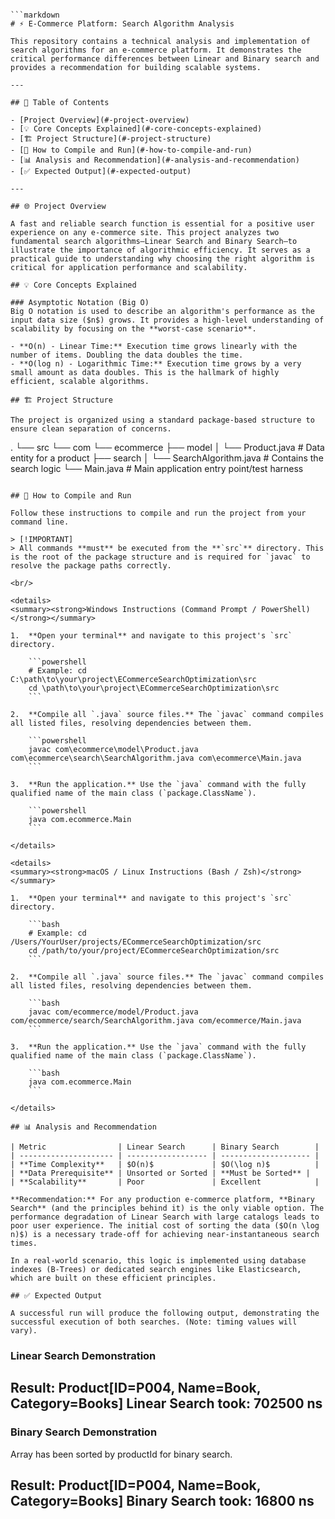 ```

```markdown
# ⚡ E-Commerce Platform: Search Algorithm Analysis

This repository contains a technical analysis and implementation of search algorithms for an e-commerce platform. It demonstrates the critical performance differences between Linear and Binary search and provides a recommendation for building scalable systems.

---

## 📂 Table of Contents

- [Project Overview](#-project-overview)
- [💡 Core Concepts Explained](#-core-concepts-explained)
- [🏗️ Project Structure](#️-project-structure)
- [🚀 How to Compile and Run](#-how-to-compile-and-run)
- [📊 Analysis and Recommendation](#-analysis-and-recommendation)
- [✅ Expected Output](#-expected-output)

---

## 🌐 Project Overview

A fast and reliable search function is essential for a positive user experience on any e-commerce site. This project analyzes two fundamental search algorithms—Linear Search and Binary Search—to illustrate the importance of algorithmic efficiency. It serves as a practical guide to understanding why choosing the right algorithm is critical for application performance and scalability.

## 💡 Core Concepts Explained

### Asymptotic Notation (Big O)
Big O notation is used to describe an algorithm's performance as the input data size ($n$) grows. It provides a high-level understanding of scalability by focusing on the **worst-case scenario**.

- **O(n) - Linear Time:** Execution time grows linearly with the number of items. Doubling the data doubles the time.
- **O(log n) - Logarithmic Time:** Execution time grows by a very small amount as data doubles. This is the hallmark of highly efficient, scalable algorithms.

## 🏗️ Project Structure

The project is organized using a standard package-based structure to ensure clean separation of concerns.

```

.
└── src
└── com
└── ecommerce
├── model
│   └── Product.java        \# Data entity for a product
├── search
│   └── SearchAlgorithm.java  \# Contains the search logic
└── Main.java               \# Main application entry point/test harness

````

## 🚀 How to Compile and Run

Follow these instructions to compile and run the project from your command line.

> [!IMPORTANT]
> All commands **must** be executed from the **`src`** directory. This is the root of the package structure and is required for `javac` to resolve the package paths correctly.

<br/>

<details>
<summary><strong>Windows Instructions (Command Prompt / PowerShell)</strong></summary>

1.  **Open your terminal** and navigate to this project's `src` directory.

    ```powershell
    # Example: cd C:\path\to\your\project\ECommerceSearchOptimization\src
    cd \path\to\your\project\ECommerceSearchOptimization\src
    ```

2.  **Compile all `.java` source files.** The `javac` command compiles all listed files, resolving dependencies between them.

    ```powershell
    javac com\ecommerce\model\Product.java com\ecommerce\search\SearchAlgorithm.java com\ecommerce\Main.java
    ```

3.  **Run the application.** Use the `java` command with the fully qualified name of the main class (`package.ClassName`).

    ```powershell
    java com.ecommerce.Main
    ```

</details>

<details>
<summary><strong>macOS / Linux Instructions (Bash / Zsh)</strong></summary>

1.  **Open your terminal** and navigate to this project's `src` directory.

    ```bash
    # Example: cd /Users/YourUser/projects/ECommerceSearchOptimization/src
    cd /path/to/your/project/ECommerceSearchOptimization/src
    ```

2.  **Compile all `.java` source files.** The `javac` command compiles all listed files, resolving dependencies between them.

    ```bash
    javac com/ecommerce/model/Product.java com/ecommerce/search/SearchAlgorithm.java com/ecommerce/Main.java
    ```

3.  **Run the application.** Use the `java` command with the fully qualified name of the main class (`package.ClassName`).

    ```bash
    java com.ecommerce.Main
    ```

</details>

## 📊 Analysis and Recommendation

| Metric                | Linear Search      | Binary Search        |
| --------------------- | ------------------ | -------------------- |
| **Time Complexity**   | $O(n)$             | $O(\log n)$          |
| **Data Prerequisite** | Unsorted or Sorted | **Must be Sorted** |
| **Scalability**       | Poor               | Excellent            |

**Recommendation:** For any production e-commerce platform, **Binary Search** (and the principles behind it) is the only viable option. The performance degradation of Linear Search with large catalogs leads to poor user experience. The initial cost of sorting the data ($O(n \log n)$) is a necessary trade-off for achieving near-instantaneous search times.

In a real-world scenario, this logic is implemented using database indexes (B-Trees) or dedicated search engines like Elasticsearch, which are built on these efficient principles.

## ✅ Expected Output

A successful run will produce the following output, demonstrating the successful execution of both searches. (Note: timing values will vary).

````

### Linear Search Demonstration

## Result: Product[ID=P004, Name=Book, Category=Books] Linear Search took: 702500 ns

### Binary Search Demonstration

Array has been sorted by productId for binary search.

## Result: Product[ID=P004, Name=Book, Category=Books] Binary Search took: 16800 ns

```
```
